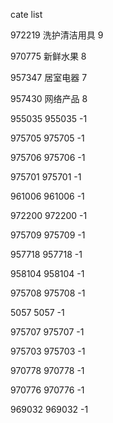 cate list

972219 洗护清洁用具 9

970775 新鲜水果 8

957347 居室电器 7

957430 网络产品 8

955035 955035 -1

975705 975705 -1

975706 975706 -1

975701 975701 -1

961006 961006 -1

972200 972200 -1

975709 975709 -1

957718 957718 -1

958104 958104 -1

975708 975708 -1

5057 5057 -1

975707 975707 -1

975703 975703 -1

970778 970778 -1

970776 970776 -1

969032 969032 -1

